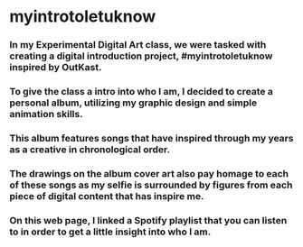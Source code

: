 # myintrotoletuknow

### In my Experimental Digital Art class, we were tasked with creating a digital introduction project, #myintrotoletuknow inspired by OutKast.
### To give the class a intro into who I am, I decided to create a personal album, utilizing my graphic design and simple animation skills.
### This album features songs that have inspired through my years as a creative in chronological order.
### The drawings on the album cover art also pay homage to each of these songs as my selfie is surrounded by figures from each piece of digital content that has inspire me.
### On this web page, I linked a Spotify playlist that you can listen to in order to get a little insight into who I am.

